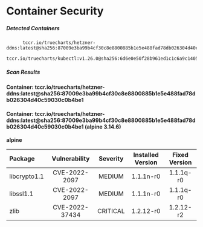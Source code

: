 # Container Security

##### Detected Containers

          tccr.io/truecharts/hetzner-ddns:latest@sha256:87009e3ba99b4cf30c8e8800885b1e5e488fad78db026304d40c59030c0b4be1
          tccr.io/truecharts/kubectl:v1.26.0@sha256:6d6e0e50f28b961ed1c1c6a9c140553238641591fbdc9ac7c1a348636f78c552

##### Scan Results

**Container: tccr.io/truecharts/hetzner-ddns:latest@sha256:87009e3ba99b4cf30c8e8800885b1e5e488fad78db026304d40c59030c0b4be1**

#### Container: tccr.io/truecharts/hetzner-ddns:latest@sha256:87009e3ba99b4cf30c8e8800885b1e5e488fad78db026304d40c59030c0b4be1 (alpine 3.14.6)
    

**alpine**

      
| Package         |    Vulnerability   |   Severity  |  Installed Version | Fixed Version |
|:----------------|:------------------:|:-----------:|:------------------:|:-------------:|
| libcrypto1.1         |    CVE-2022-2097   |   MEDIUM  |  1.1.1n-r0 | 1.1.1q-r0 |
| libssl1.1         |    CVE-2022-2097   |   MEDIUM  |  1.1.1n-r0 | 1.1.1q-r0 |
| zlib         |    CVE-2022-37434   |   CRITICAL  |  1.2.12-r0 | 1.2.12-r2 |

